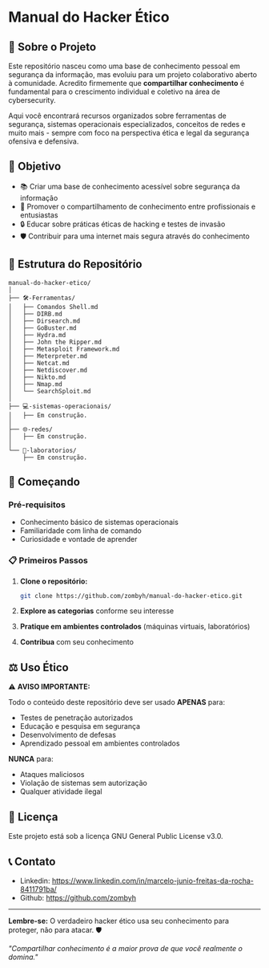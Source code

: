 # Manual do Hacker Ético

## 📖 Sobre o Projeto

Este repositório nasceu como uma base de conhecimento pessoal em segurança da informação, mas evoluiu para um projeto colaborativo aberto à comunidade. Acredito firmemente que **compartilhar conhecimento** é fundamental para o crescimento individual e coletivo na área de cybersecurity.

Aqui você encontrará recursos organizados sobre ferramentas de segurança, sistemas operacionais especializados, conceitos de redes e muito mais - sempre com foco na perspectiva ética e legal da segurança ofensiva e defensiva.

## 🎯 Objetivo

- 📚 Criar uma base de conhecimento acessível sobre segurança da informação
- 🤝 Promover o compartilhamento de conhecimento entre profissionais e entusiastas
- 🔒 Educar sobre práticas éticas de hacking e testes de invasão
- 🛡️ Contribuir para uma internet mais segura através do conhecimento

## 📂 Estrutura do Repositório

```
manual-do-hacker-etico/
│
├── 🛠️-Ferramentas/
│   ├── Comandos Shell.md
│   ├── DIRB.md
│   ├── Dirsearch.md
│   ├── GoBuster.md
│   ├── Hydra.md
│   ├── John the Ripper.md
│   ├── Metasploit Framework.md
│   ├── Meterpreter.md
│   ├── Netcat.md
│   ├── Netdiscover.md
│   ├── Nikto.md
│   ├── Nmap.md
│   └── SearchSploit.md
│
├── 💻-sistemas-operacionais/
│   ├── Em construção.
│
├── 🌐-redes/
│   ├── Em construção.
│
└── 🔬-laboratorios/
    ├── Em construção.
```

## 🚀 Começando

### Pré-requisitos
- Conhecimento básico de sistemas operacionais
- Familiaridade com linha de comando
- Curiosidade e vontade de aprender

### 📋 Primeiros Passos

1. **Clone o repositório:**
   ```bash
   git clone https://github.com/zombyh/manual-do-hacker-etico.git
   ```

2. **Explore as categorias** conforme seu interesse
3. **Pratique em ambientes controlados** (máquinas virtuais, laboratórios)
4. **Contribua** com seu conhecimento

## ⚖️ Uso Ético

⚠️ **AVISO IMPORTANTE:**

Todo o conteúdo deste repositório deve ser usado **APENAS** para:
- Testes de penetração autorizados
- Educação e pesquisa em segurança
- Desenvolvimento de defesas
- Aprendizado pessoal em ambientes controlados

**NUNCA** para:
- Ataques maliciosos
- Violação de sistemas sem autorização
- Qualquer atividade ilegal

## 📜 Licença

Este projeto está sob a licença GNU General Public License v3.0.

## 📞 Contato

- Linkedin: https://www.linkedin.com/in/marcelo-junio-freitas-da-rocha-8411791ba/
- Github: https://github.com/zombyh

---

**Lembre-se:** O verdadeiro hacker ético usa seu conhecimento para proteger, não para atacar. 🛡️

*"Compartilhar conhecimento é a maior prova de que você realmente o domina."*
